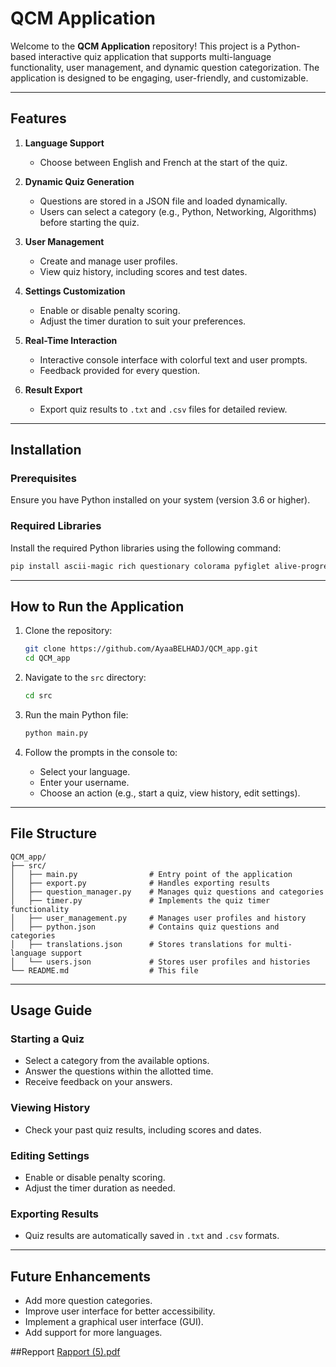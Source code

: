 # QCM Application

Welcome to the **QCM Application** repository! This project is a Python-based interactive quiz application that supports multi-language functionality, user management, and dynamic question categorization. The application is designed to be engaging, user-friendly, and customizable.

---

## Features

1. **Language Support**
   - Choose between English and French at the start of the quiz.

2. **Dynamic Quiz Generation**
   - Questions are stored in a JSON file and loaded dynamically.
   - Users can select a category (e.g., Python, Networking, Algorithms) before starting the quiz.

3. **User Management**
   - Create and manage user profiles.
   - View quiz history, including scores and test dates.

4. **Settings Customization**
   - Enable or disable penalty scoring.
   - Adjust the timer duration to suit your preferences.

5. **Real-Time Interaction**
   - Interactive console interface with colorful text and user prompts.
   - Feedback provided for every question.

6. **Result Export**
   - Export quiz results to `.txt` and `.csv` files for detailed review.

---

## Installation

### Prerequisites
Ensure you have Python installed on your system (version 3.6 or higher).

### Required Libraries
Install the required Python libraries using the following command:

```bash
pip install ascii-magic rich questionary colorama pyfiglet alive-progress
```

---

## How to Run the Application

1. Clone the repository:
   ```bash
   git clone https://github.com/AyaaBELHADJ/QCM_app.git
   cd QCM_app
   ```

2. Navigate to the `src` directory:
   ```bash
   cd src
   ```

3. Run the main Python file:
   ```bash
   python main.py
   ```

4. Follow the prompts in the console to:
   - Select your language.
   - Enter your username.
   - Choose an action (e.g., start a quiz, view history, edit settings).

---

## File Structure

```
QCM_app/
├── src/
│   ├── main.py                # Entry point of the application
│   ├── export.py              # Handles exporting results
│   ├── question_manager.py    # Manages quiz questions and categories
│   ├── timer.py               # Implements the quiz timer functionality
│   ├── user_management.py     # Manages user profiles and history
│   ├── python.json            # Contains quiz questions and categories
│   ├── translations.json      # Stores translations for multi-language support
│   └── users.json             # Stores user profiles and histories
└── README.md                  # This file
```

---

## Usage Guide

### Starting a Quiz
- Select a category from the available options.
- Answer the questions within the allotted time.
- Receive feedback on your answers.

### Viewing History
- Check your past quiz results, including scores and dates.

### Editing Settings
- Enable or disable penalty scoring.
- Adjust the timer duration as needed.

### Exporting Results
- Quiz results are automatically saved in `.txt` and `.csv` formats.

---

## Future Enhancements

- Add more question categories.
- Improve user interface for better accessibility.
- Implement a graphical user interface (GUI).
- Add support for more languages.



##Repport
[Rapport (5).pdf](https://github.com/user-attachments/files/18512738/Rapport.5.pdf)
